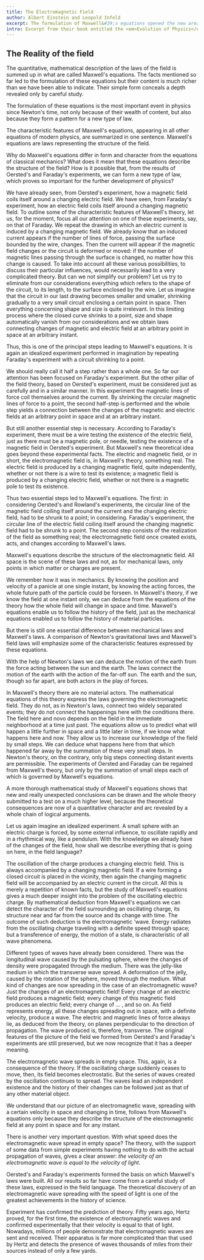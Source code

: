 ```yaml
---
title: The Electromagnetic Field
author: Albert Einstein and Leopold Infeld
excerpt: The formulation of Maxwell&#39;s equations opened the new area of science called electromagnetism, with far-reaching consequences.
intro: Excerpt from their book entitled the <em>Evolution of Physics</em> published in 1938 and 1961.
---
```




## The Reality of the field

The quantitative, mathematical description of the laws of the field is summed up in what are called Maxwell&#39;s equations.
The facts mentioned so far led to the formulation of these equations but their content is much richer than we have been able to indicate.
Their simple form conceals a depth revealed only by careful study.

The formulation of these equations is the most important event in physics since Newton&#39;s time, not only because of their wealth of content, but also because they form a pattern for a new type of law.

The characteristic features of Maxwell&#39;s equations, appearing in all other equations of modern physics, are summarized in one sentence.
Maxwell&#39;s equations are laws representing the structure of the field.

Why do Maxwell&#39;s equations differ in form and character from the equations of classical mechanics?
What does it mean that these equations describe the structure of the field?
How is it possible that, from the results of Oersted&#39;s and Faraday&#39;s experiments, we can form a new type of law, which proves so important for the further development of physics?

We have already seen, from Oersted&#39;s experiment, how a magnetic field coils itself around a changing electric field.
We have seen, from Faraday&#39;s experiment, how an electric field coils itself around a changing magnetic field.
To outline some of the characteristic features of Maxwell&#39;s theory, let us, for the moment, focus all our attention on one of these experiments, say, on that of Faraday.
We repeat the drawing in which an electric current is induced by a changing magnetic field.
We already know that an induced current appears if the number of lines of force, passing the surface bounded by the wire, changes.
Then the current will appear if the magnetic field changes or the circuit is deformed or moved: if the number of magnetic lines passing through the surface is changed, no matter how this change is caused.
To take into account all these various possibilities, to discuss their particular influences, would necessarily lead to a very complicated theory.
But can we not simplify our problem?
Let us try to eliminate from our considerations everything which refers to the shape of the circuit, to its length, to the surface enclosed by the wire.
Let us imagine that the circuit in our last drawing becomes smaller and smaller, shrinking gradually to a very small circuit enclosing a certain point in space.
Then everything concerning shape and size is quite irrelevant.
In this limiting process where the closed curve shrinks to a point, size and shape automatically vanish from our considerations and we obtain laws connecting changes of magnetic and electric field at an arbitrary point in space at an arbitrary instant.


Thus, this is one of the principal steps leading to Maxwell&#39;s equations.
It is again an idealized experiment performed in imagination by repeating Faraday&#39;s experiment with a circuit shrinking to a point.


We should really call it half a step rather than a whole one.
So far our attention has been focused on Faraday&#39;s experiment.
But the other pillar of the field theory, based on Oersted&#39;s experiment, must be considered just as carefully and in a similar manner.
In this experiment the magnetic lines of force coil themselves around the current.
By shrinking the circular magnetic lines of force to a point, the second half-step is performed and the whole step yields a connection between the changes of the magnetic and electric fields at an arbitrary point in space and at an arbitrary instant.

But still another essential step is necessary.
According to Faraday&#39;s experiment, there must be a wire testing the existence of the electric field, just as there must be a magnetic pole, or needle, testing the existence of a magnetic field in Oersted&#39;s experiment.
But Maxwell&#39;s new theoretical idea goes beyond these experimental facts.
The electric and magnetic field, or in short, the electromagnetic field is, in Maxwell&#39;s theory, something real. The electric field is produced by a changing magnetic field, quite independently, whether or not there is a wire to test its existence; a magnetic field is produced by a changing electric field, whether or not there is a magnetic pole to test its existence.


Thus two essential steps led to Maxwell&#39;s equations.
The first: in considering Oersted&#39;s and Rowland&#39;s experiments, the circular line of the magnetic field coiling itself around the current and the changing electric field, had to be shrunk to a point; in considering.
Faraday&#39;s experiment, the circular line of the electric field coiling itself around the changing magnetic field had to be shrunk to a point.
The second step consists of the realization of the field as something real; the electromagnetic field once created exists, acts, and changes according to Maxwell&#39;s laws.

Maxwell&#39;s equations describe the structure of the electromagnetic field.
All space is the scene of these laws and not, as for mechanical laws, only points in which matter or charges are present.


We remember how it was in mechanics.
By knowing the position and velocity of a panicle at one single instant, by knowing the acting forces, the whole future path of the particle could be forseen.
In Maxwell&#39;s theory, if we know the field at one instant only, we can deduce from the equations of the theory how the whole field will change in space and time.
Maxwell&#39;s equations enable us to follow the history of the field, just as the mechanical equations enabled us to follow the history of material particles.

But there is still one essential difference between mechanical laws and Maxwell&#39;s laws.
A comparison of Newton&#39;s gravitational laws and Maxwell&#39;s field laws will emphasize some of the characteristic features expressed by these equations.


With the help of Newton&#39;s laws we can deduce the motion of the earth from the force acting between the sun and the earth.
The laws connect the motion of the earth with the action of the far-off sun.
The earth and the sun, though so far apart, are both actors in the play of forces.


In Maxwell&#39;s theory there are no material actors.
The mathematical equations of this theory express the laws governing the electromagnetic field.
They do not, as in Newton&#39;s laws, connect two widely separated events; they do not connect the happenings here with the conditions there.
The field here and novo depends on the field in the immediate neighborhood at a time just past.
The equations allow us to predict what will happen a little further in space and a little later in time, if we know what happens here and now.
They allow us to increase our knowledge of the field by small steps.
We can deduce what happens here from that which happened far away by the summation of these very small steps.
In Newton&#39;s theory, on the contrary, only big steps connecting distant events are permissible.
The experiments of Oersted and Faraday can be regained from Maxwell&#39;s theory, but only by the summation of small steps each of which is governed by Maxwell&#39;s equations.


A more thorough mathematical study of Maxwell&#39;s equations shows that new and really unexpected conclusions can be drawn and the whole theory submitted to a test on a much higher level, because the theoretical consequences are now of a quantitative character and arc revealed by a whole chain of logical arguments.

Let us again imagine an idealized experiment.
A small sphere with an electric charge is forced, by some external influence, to oscillate rapidly and in a rhythmical way, like a pendulum.
With the knowledge we already have of the changes of the field, how shall we describe everything that is going on here, in the field language?


The oscillation of the charge produces a changing electric field.
This is always accompanied by a changing magnetic field.
If a wire forming a closed circuit is placed in the vicinity, then again the changing magnetic field will be accompanied by an electric current in the circuit.
All this is merely a repetition of known facts, but the study of Maxwell&#39;s equations gives a much deeper insight into the problem of the oscillating electric charge.
By mathematical deduction from Maxwell&#39;s equations we can detect the character of the field surrounding an oscillating charge, its structure near and far from the source and its change with time.
The outcome of such deduction is the electromagnetic &#39;wave. Energy radiates from the oscillating charge traveling with a definite speed through space; but a transference of energy, the motion of a state, is characteristic of all wave phenomena.


Different types of waves have already been considered.
There was the longitudinal wave caused by the pulsating sphere, where the changes of density were propagated through the medium.
There was the jelly-like medium in which the transverse wave spread.
A deformation of the jelly, caused by the rotation of the sphere, moved through the medium.
What kind of changes are now spreading in the case of an electromagnetic wave?
Just the changes of an electromagnetic field!
Every change of an electric field produces a magnetic field; every change of this magnetic field produces an electric field; every change of &hellip; , and so on.
As field represents energy, all these changes spreading out in space, with a definite velocity, produce a wave.
The electric and magnetic lines of force always lie, as deduced from the theory, on planes perpendicular to the direction of propagation.
The wave produced is, therefore, transverse.
The original features of the picture of the field we formed from Oersted&#39;s and Faraday&#39;s experiments are still preserved, but we now recognize that it has a deeper meaning.

The electromagnetic wave spreads in empty space.
This, again, is a consequence of the theory.
If the oscillating charge suddenly ceases to move, then, its field becomes electrostatic.
But the series of waves created by the oscillation continues to spread.
The waves lead an independent existence and the history of their changes can be followed just as that of any other material object.


We understand that our picture of an electromagnetic wave, spreading with a certain velocity in space and changing in time, follows from Maxwell&#39;s equations only because they describe the structure of the electromagnetic field at any point in space and for any instant.


There is another very important question.
With what speed does the electromagnetic wave spread in empty space?
The theory, with the support of some data from simple experiments having nothing to do with the actual propagation of waves, gives a clear answer: <em>the velocity of an electromagnetic wave is equal to the velocity of light</em>.


Oersted&#39;s and Faraday&#39;s experiments formed the basis on which Maxwell&#39;s laws were built.
All our results so far have come from a careful study of these laws, expressed in the field language.
The theoretical discovery of an electromagnetic wave spreading with the speed of light is one of the greatest achievements in the history of science.

Experiment has confirmed the prediction of theory.
Fifty years ago, Hertz proved, for the first time, the existence of electromagnetic waves and confirmed experimentally that their velocity is equal to that of light.
Nowadays, millions of people demonstrate that electromagnetic waves are sent and received.
Their apparatus is far more complicated than that used by Hertz and detects the presence of waves thousands of miles from their sources instead of only a few yards.




